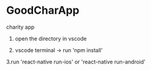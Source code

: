 # GoodCharApp
charity app


1. open the directory in vscode

2. vscode terminal -> run 'npm install'

3.run 'react-native run-ios' or 'react-native run-android'

